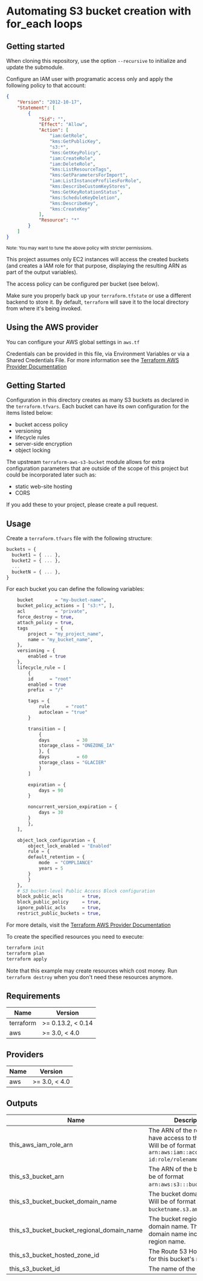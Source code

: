 # Automating S3 bucket creation with for_each loops

## Getting started

When cloning this repository, use the option `--recursive` to initialize and update the submodule.

Configure an IAM user with programatic access only and apply the following policy to that account:

```json
{
    "Version": "2012-10-17",
    "Statement": [
        {
            "Sid": "",
            "Effect": "Allow",
            "Action": [
                "iam:GetRole",
                "kms:GetPublicKey",
                "s3:*",
                "kms:GetKeyPolicy",
                "iam:CreateRole",
                "iam:DeleteRole",
                "kms:ListResourceTags",
                "kms:GetParametersForImport",
                "iam:ListInstanceProfilesForRole",
                "kms:DescribeCustomKeyStores",
                "kms:GetKeyRotationStatus",
                "kms:ScheduleKeyDeletion",
                "kms:DescribeKey",
                "kms:CreateKey"
            ],
            "Resource": "*"
        }
    ]
}
```

<sub>Note: You may want to tune the above policy with stricter permissions.</sub>

This project assumes only EC2 instances will access the created buckets (and creates a IAM role for that purpose, displaying the resulting ARN as part of the output variables).

The access policy can be configured per bucket (see below).

Make sure you properly back up your `terraform.tfstate` or use a different backend to store it. By default, `terraform` will save it to the local directory from where it's being invoked.

## Using the AWS provider

You can configure your AWS global settings in `aws.tf`

Credentials can be provided in this file, via Environment Variables or via a Shared Credentials File. For more information see the [Terraform AWS Provider Documentation](https://registry.terraform.io/providers/hashicorp/aws/latest/docs#authentication)

## Getting Started

Configuration in this directory creates as many S3 buckets as declared in the `terraform.tfvars`. Each bucket can have its own configuration for the items listed below:

- bucket access policy
- versioning
- lifecycle rules
- server-side encryption
- object locking

The upstream `terraform-aws-s3-bucket` module allows for extra configuration parameters that are outside of the scope of this project but could be incorporated later such as:

- static web-site hosting
- CORS

If you add these to your project, please create a pull request.

## Usage

Create a `terraform.tfvars` file with the following structure:

```tf
buckets = {
  bucket1 = { ... },
  bucket2 = { ... },
  ...
  bucketN = { ... },
}
```

For each bucket you can define the following variables:

```tf
    bucket        = "my-bucket-name",
    bucket_policy_actions = [ "s3:*", ],
    acl           = "private",
    force_destroy = true,
    attach_policy = true,
    tags          = {
        project = "my_project_name",
        name = "my_bucket_name",
    },
    versioning = {
        enabled = true
    },
    lifecycle_rule = [
        {
        id      = "root"
        enabled = true
        prefix  = "/"

        tags = {
            rule      = "root"
            autoclean = "true"
        }

        transition = [
            {
            days          = 30
            storage_class = "ONEZONE_IA"
            }, {
            days          = 60
            storage_class = "GLACIER"
            }
        ]

        expiration = {
            days = 90
        }

        noncurrent_version_expiration = {
            days = 30
        }
        },
    ],

    object_lock_configuration = {
        object_lock_enabled = "Enabled"
        rule = {
        default_retention = {
            mode  = "COMPLIANCE"
            years = 5
        }
        }
    },
    # S3 bucket-level Public Access Block configuration
    block_public_acls       = true,
    block_public_policy     = true,
    ignore_public_acls      = true,
    restrict_public_buckets = true,
```

For more details, visit the [Terraform AWS Provider Documentation](https://registry.terraform.io/providers/hashicorp/aws/latest/docs)

To create the specified resources you need to execute:

```bash
terraform init
terraform plan
terraform apply
```

Note that this example may create resources which cost money. Run `terraform destroy` when you don't need these resources anymore.

## Requirements

| Name | Version |
|------|---------|
| terraform | >= 0.13.2, < 0.14 |
| aws | >= 3.0, < 4.0 |

## Providers

| Name | Version |
|------|---------|
| aws | >= 3.0, < 4.0 |

## Outputs

| Name | Description |
|------|-------------|
| this\_aws\_iam\_role\_arn | The ARN of the role that will have access to the buckets. Will be of format `arn:aws:iam::account-id:role/rolename`. |
| this\_s3\_bucket\_arn | The ARN of the bucket. Will be of format `arn:aws:s3:::bucketname`. |
| this\_s3\_bucket\_bucket\_domain\_name | The bucket domain name. Will be of format `bucketname.s3.amazonaws.com`. |
| this\_s3\_bucket\_bucket\_regional\_domain\_name | The bucket region-specific domain name. The bucket domain name including the region name. |
| this\_s3\_bucket\_hosted\_zone\_id | The Route 53 Hosted Zone ID for this bucket's region. |
| this\_s3\_bucket\_id | The name of the bucket. |

